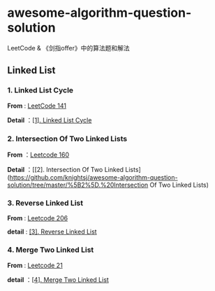 # awesome-algorithm-question-solution
LeetCode &amp; 《剑指offer》中的算法题和解法



## Linked List



### 1. Linked List Cycle

**From** : [LeetCode 141](https://leetcode.com/problems/linked-list-cycle/description/)

**Detail** ：[[1]. Linked List Cycle](https://github.com/knightsj/awesome-algorithm-question-solution/tree/master/%5B1%5D.%20Linked%20List%20Cycle)



### 2. Intersection Of Two Linked Lists

**From** ：[Leetcode 160](https://leetcode.com/problems/intersection-of-two-linked-lists/description/)

**Detail** ：[[2]. Intersection Of Two Linked Lists](https://github.com/knightsj/awesome-algorithm-question-solution/tree/master/%5B2%5D.%20Intersection Of Two Linked Lists)



### 3. Reverse Linked List

**From** : [Leetcode 206](https://leetcode.com/problems/reverse-linked-list/description/)

**detail** : [[3]. Reverse Linked List](https://github.com/knightsj/awesome-algorithm-question-solution/tree/master/%5B3%5D.%20ReverseLinkedList)



### 4. Merge Two Linked List

**From** : [Leetcode 21](https://leetcode.com/problems/merge-two-sorted-lists/description/)

**detail** ：[[4]. Merge Two Linked List](https://github.com/knightsj/awesome-algorithm-question-solution/tree/master/%5B4%5D.%20Merge%20Two%20Linked%20List)





